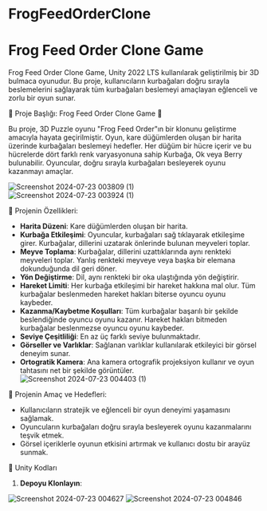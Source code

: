 # FrogFeedOrderClone

# Frog Feed Order Clone Game

Frog Feed Order Clone Game, Unity 2022 LTS kullanılarak geliştirilmiş bir 3D bulmaca oyunudur. Bu proje, kullanıcıların kurbağaları doğru sırayla beslemelerini sağlayarak tüm kurbağaları beslemeyi amaçlayan eğlenceli ve zorlu bir oyun sunar.

🚀 Proje Başlığı: Frog Feed Order Clone Game 🚀

Bu proje, 3D Puzzle oyunu "Frog Feed Order"ın bir klonunu geliştirme amacıyla hayata geçirilmiştir. Oyun, kare düğümlerden oluşan bir harita üzerinde kurbağaları beslemeyi hedefler. Her düğüm bir hücre içerir ve bu hücrelerde dört farklı renk varyasyonuna sahip Kurbağa, Ok veya Berry bulunabilir. Oyuncular, doğru sırayla kurbağaları besleyerek oyunu kazanmayı amaçlar.

![Screenshot 2024-07-23 003809 (1)](https://github.com/user-attachments/assets/52642ab7-c8c2-4b28-a735-dbe9d6c58a15)
![Screenshot 2024-07-23 003924 (1)](https://github.com/user-attachments/assets/8229dd54-27cf-46f9-b25e-4e4b285543b9)

📌 Projenin Özellikleri:

- **Harita Düzeni**: Kare düğümlerden oluşan bir harita.
- **Kurbağa Etkileşimi**: Oyuncular, kurbağaları sağ tıklayarak etkileşime girer. Kurbağalar, dillerini uzatarak önlerinde bulunan meyveleri toplar.
- **Meyve Toplama**: Kurbağalar, dillerini uzattıklarında aynı renkteki meyveleri toplar. Yanlış renkteki meyveye veya başka bir elemana dokunduğunda dil geri döner.
- **Yön Değiştirme**: Dil, aynı renkteki bir oka ulaştığında yön değiştirir.
- **Hareket Limiti**: Her kurbağa etkileşimi bir hareket hakkına mal olur. Tüm kurbağalar beslenmeden hareket hakları biterse oyuncu oyunu kaybeder.
- **Kazanma/Kaybetme Koşulları**: Tüm kurbağalar başarılı bir şekilde beslendiğinde oyuncu oyunu kazanır. Hareket hakları bitmeden kurbağalar beslenmezse oyuncu oyunu kaybeder.
- **Seviye Çeşitliliği**: En az üç farklı seviye bulunmaktadır.
- **Görseller ve Varlıklar**: Sağlanan varlıklar kullanılarak etkileyici bir görsel deneyim sunar.
- **Ortogratik Kamera**: Ana kamera ortografik projeksiyon kullanır ve oyun tahtasını net bir şekilde görüntüler.
![Screenshot 2024-07-23 004403 (1)](https://github.com/user-attachments/assets/514e21fc-d34d-4aa9-ba2e-736b6cc1c650)

📌 Projenin Amaç ve Hedefleri:

- Kullanıcıların stratejik ve eğlenceli bir oyun deneyimi yaşamasını sağlamak.
- Oyuncuların kurbağaları doğru sırayla besleyerek oyunu kazanmalarını teşvik etmek.
- Görsel içeriklerle oyunun etkisini artırmak ve kullanıcı dostu bir arayüz sunmak.

📌 Unity Kodları
1. **Depoyu Klonlayın**:

![Screenshot 2024-07-23 004627](https://github.com/user-attachments/assets/0c2adeec-cc33-4c32-ac89-8d7b232f60ff) ![Screenshot 2024-07-23 004846 ](https://github.com/user-attachments/assets/bcbb9423-cb36-45b8-9c96-b7b26d5551f8)



